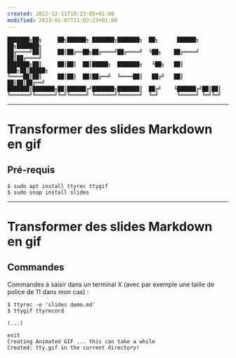 ```yaml
---
created: 2022-12-11T10:23:05+01:00
modified: 2023-01-07T11:02:23+01:00
---
```


```
███████╗██╗     ██╗██████╗ ███████╗███████╗  ██╗      ██████╗ ██╗███████╗
██╔════╝██║     ██║██╔══██╗██╔════╝██╔════╝  ╚██╗    ██╔════╝ ██║██╔════╝
███████╗██║     ██║██║  ██║█████╗  ███████╗   ╚██╗   ██║  ███╗██║█████╗  
╚════██║██║     ██║██║  ██║██╔══╝  ╚════██║   ██╔╝   ██║   ██║██║██╔══╝  
███████║███████╗██║██████╔╝███████╗███████║  ██╔╝    ╚██████╔╝██║██║     
╚══════╝╚══════╝╚═╝╚═════╝ ╚══════╝╚══════╝  ╚═╝      ╚═════╝ ╚═╝╚═╝     
```

---

# Transformer des slides Markdown en gif

## Pré-requis

```
$ sudo apt install ttyrec ttygif
$ sudo snap install slides
```

---

# Transformer des slides Markdown en gif

## Commandes

Commandes à saisir dans un terminal X (avec par exemple une taille de
police de 11 dans mon cas) :

```
$ ttyrec -e 'slides demo.md'
$ ttygif ttyrecord

(...)

exit
Creating Animated GIF ... this can take a while
Created: tty.gif in the current directory!


```
